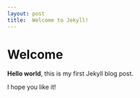 ```yaml
---
layout: post
title:  Welcome to Jekyll!
---
```


# Welcome

**Hello world**, this is my first Jekyll blog post.

I hope you like it!

<link rel="stylesheet" href="https://cdn.jsdelivr.net/npm/gitalk@1/dist/gitalk.css">
<script src="https://cdn.jsdelivr.net/npm/gitalk@1/dist/gitalk.min.js"></script>

<div id="gitalk-container"></div>

<script type="text/javascript">
var gitalk = new Gitalk({
  clientID: 'c305c9be47bb4eacc711',
  clientSecret: '42c6ae49b86b3530db784b573e134d596a97609d',
  repo: 'hello-world',
  owner: 'muziapple',
  admin: ['muziapple'],
  id: 'hello-comment',      // Ensure uniqueness and length less than 50
  distractionFreeMode: true  // Facebook-like distraction free mode
})

gitalk.render('gitalk-container');
</script>

